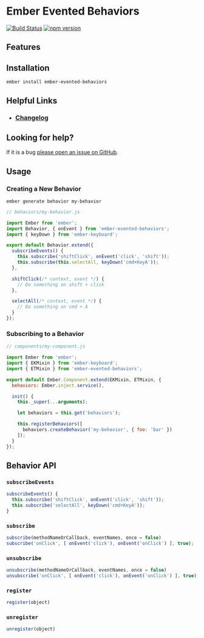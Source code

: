 # Ember Evented Behaviors

[![Build Status](https://travis-ci.org/offirgolan/ember-evented-behaviors.svg)](https://travis-ci.org/offirgolan/ember-evented-behaviors)
[![npm version](https://badge.fury.io/js/ember-evented-behaviors.svg)](http://badge.fury.io/js/ember-evented-behaviors)

## Features


## Installation

```
ember install ember-evented-behaviors
```

## Helpful Links

- ### [Changelog](CHANGELOG.md)

## Looking for help?
If it is a bug [please open an issue on GitHub](http://github.com/offirgolan/ember-evented-behaviors/issues).

## Usage

### Creating a New Behavior

```
ember generate behavior my-behavior
```

```js
// behaviors/my-behavior.js

import Ember from 'ember';
import Behavior, { onEvent } from 'ember-evented-behaviors';
import { keyDown } from 'ember-keyboard';

export default Behavior.extend({
  subscribeEvents() {
    this.subscribe('shiftClick', onEvent('click', 'shift'));
    this.subscribe(this.selectAll, keyDown('cmd+KeyA'));
  },

  shiftClick(/* context, event */) {
    // Do something on shift + click
  },

  selectAll(/* context, event */) {
    // Do something on cmd + A
  }
});
```

### Subscribing to a Behavior

```js
// components/my-component.js

import Ember from 'ember';
import { EKMixin } from 'ember-keyboard';
import { ETMixin } from 'ember-evented-behaviors';

export default Ember.Component.extend(EKMixin, ETMixin, {
  behaviors: Ember.inject.service(),

  init() {
    this._super(...arguments);

    let behaviors = this.get('behaviors');

    this.registerBehaviors([
      behaviors.createBehavior('my-behavior', { foo: 'bar' })
    ]);
  }
});
```

## Behavior API

### `subscribeEvents`

```js
subscribeEvents() {
  this.subscribe('shiftClick', onEvent('click', 'shift'));
  this.subscribe('selectAll', keyDown('cmd+KeyA'));
}
```

### `subscribe`

```js
subscribe(methodNameOrCallback, eventNames, once = false)
subscribe('onClick', [ onEvent('click'), onEvent('onClick') ], true);
```

### `unsubscribe`

```js
unsubscribe(methodNameOrCallback, eventNames, once = false)
unsubscribe('onClick', [ onEvent('click'), onEvent('onClick') ], true);
```

### `register`

```js
register(object)
```

### `unregister`

```js
unregister(object)
```
